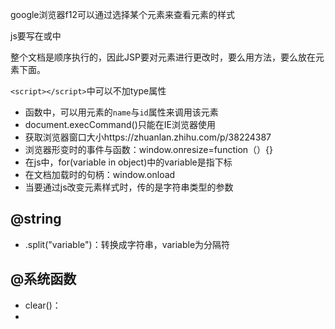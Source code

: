 google浏览器f12可以通过选择某个元素来查看元素的样式

js要写在<head>或<body>中

整个文档是顺序执行的，因此JSP要对元素进行更改时，要么用方法，要么放在元素下面。

`<script></script>`中可以不加type属性

- 函数中，可以用元素的`name`与`id`属性来调用该元素
- document.execCommand()只能在IE浏览器使用
- 获取浏览器窗口大小https://zhuanlan.zhihu.com/p/38224387
- 浏览器形变时的事件与函数：window.onresize=function（）{}
- 在js中，for(variable in object)中的variable是指下标
- 在文档加载时的句柄：window.onload
- 当要通过js改变元素样式时，传的是字符串类型的参数

## @string

- .split("variable")：转换成字符串，variable为分隔符

## @系统函数

- clear()：
- 